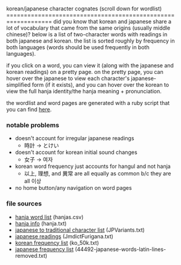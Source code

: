 <div class="box">
korean/japanese character cognates (scroll down for wordlist)
=============================================================
did you know that korean and japanese share a lot of vocabulary that came from the same origins (usually middle chinese)? below is a list of two-character words with readings in both japanese and korean. the list is sorted roughly by frequency in both languages (words should be used frequently in both languages).

if you click on a word, you can view it (along with the japanese and korean readings) on a pretty page. on the pretty page, you can hover over the japanese to view each character's japanese-simplified form (if it exists), and you can hover over the korean to view the full hanja identity/the hanja meaning + pronunciation.

the wordlist and word pages are generated with a ruby script that you can find [here](https://github.com/hywn/han).

### notable problems
- doesn't account for irregular japanese readings
	- 時計 -> とけい
- doesn't account for korean initial sound changes
	- 女子 -> 여자
- korean word frequency just accounts for hangul and not hanja
	- 以上, 理想, and 異常 are all equally as common b/c they are all 이상
- no home button/any navigation on word pages

### file sources
- [hanja word list](https://github.com/dbravender/hanja-dictionary) (hanjas.csv)
- [hanja info](https://github.com/myungcheol/hanja) (hanja.txt)
- [japanese to traditional character list](https://github.com/pinedance/hanTNsrc) (JPVariants.txt)
- [japanese readings](https://github.com/Doublevil/JmdictFurigana) (JmdictFurigana.txt)
- [korean frequency list](https://github.com/oprogramador/most-common-words-by-language) (ko_50k.txt)
- [japanese frequency list](https://github.com/hingston/japanese) (44492-japanese-words-latin-lines-removed.txt)
</div>

<style>
body {
	margin: 5em;

	display: flex;
	flex-direction: column;
	align-items: center;
}

.box { padding: 1em; width: 32em }

td { border: none; padding: 0.2em 1.2em 0.2em 1.2em }

h1 { margin: 0 }
</style>